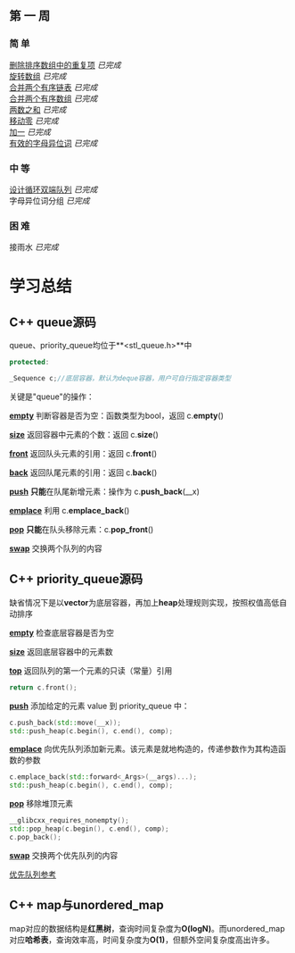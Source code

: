 ## 第 一 周  

### 简 单

 [删除排序数组中的重复项](https://github.com/libracjj/AlgorithmQIUZHAO/blob/master/Week_01/Leetcode_26.cpp/) 		*已完成*   
 [旋转数组](https://github.com/libracjj/AlgorithmQIUZHAO/blob/master/Week_01/Leetcode_189.cpp)		*已完成*  
 [合并两个有序链表](https://github.com/libracjj/AlgorithmQIUZHAO/blob/master/Week_01/Leetcode_21.cpp)		*已完成*  
 [合并两个有序数组](https://github.com/libracjj/AlgorithmQIUZHAO/blob/master/Week_01/Leetcode_88.py)		*已完成*   
 [两数之和](https://github.com/libracjj/AlgorithmQIUZHAO/blob/master/Week_01/Leetcode_1.cpp)		*已完成*   
 [移动零](https://github.com/libracjj/AlgorithmQIUZHAO/blob/master/Week_01/Leetcode_283.cpp)		*已完成*   
 [加一](https://github.com/libracjj/AlgorithmQIUZHAO/blob/master/Week_01/Leetcode_66.cpp)		*已完成*   
 [有效的字母异位词](https://github.com/libracjj/AlgorithmQIUZHAO/blob/master/Week_01/Leetcode_242.cpp)		*已完成*      

### 中 等 

 [设计循环双端队列](https://github.com/libracjj/AlgorithmQIUZHAO/blob/master/Week_01/Leetcode_641.py)		*已完成*   
 字母异位词分组		*已完成*

### 困 难

 接雨水		*已完成*

# 学习总结

## C++ queue源码   

queue、priority_queue均位于**<stl_queue.h>**中

```c++
protected:

_Sequence c;//底层容器，默认为deque容器，用户可自行指定容器类型 
```

关键是"queue"的操作：



[**empty**](http://www.cplusplus.com/reference/queue/queue/empty/) 判断容器是否为空：函数类型为bool，返回 c.**empty**()  

[**size**](http://www.cplusplus.com/reference/queue/queue/size/) 返回容器中元素的个数：返回 c.**size**()

[**front**](http://www.cplusplus.com/reference/queue/queue/front/) 返回队头元素的引用：返回 c.**front**()

[**back**](http://www.cplusplus.com/reference/queue/queue/back/) 返回队尾元素的引用：返回 c.**back**()

[**push**](http://www.cplusplus.com/reference/queue/queue/push/) **只能**在队尾新增元素：操作为 c.**push_back**(__x)

[**emplace**](http://www.cplusplus.com/reference/queue/queue/emplace/) 利用 c.**emplace_back**()

[**pop**](http://www.cplusplus.com/reference/queue/queue/pop/) **只能**在队头移除元素：c.**pop_front**()

[**swap**](http://www.cplusplus.com/reference/queue/queue/swap/) 交换两个队列的内容

## C++ priority_queue源码

缺省情况下是以**vector**为底层容器，再加上**heap**处理规则实现，按照权值高低自动排序



[**empty**](http://www.cplusplus.com/reference/queue/priority_queue/empty/) 检查底层容器是否为空

[**size**](http://www.cplusplus.com/reference/queue/priority_queue/size/) 返回底层容器中的元素数

[**top**](http://www.cplusplus.com/reference/queue/priority_queue/top/) 返回队列的第一个元素的只读（常量）引用

```c++
return c.front();
```

[**push**](http://www.cplusplus.com/reference/queue/priority_queue/push/) 添加给定的元素 value 到 priority_queue 中：

```c++
c.push_back(std::move(__x));   
std::push_heap(c.begin(), c.end(), comp);
```

[**emplace**](http://www.cplusplus.com/reference/queue/priority_queue/emplace/) 向优先队列添加新元素。该元素是就地构造的，传递参数作为其构造函数的参数

```c++
c.emplace_back(std::forward<_Args>(__args)...);
std::push_heap(c.begin(), c.end(), comp);
```

[**pop**](http://www.cplusplus.com/reference/queue/priority_queue/pop/) 移除堆顶元素

```c++
__glibcxx_requires_nonempty(); 
std::pop_heap(c.begin(), c.end(), comp);  
c.pop_back();
```

[**swap**](http://www.cplusplus.com/reference/queue/priority_queue/swap/) 交换两个优先队列的内容

[优先队列参考](https://blog.csdn.net/qq_38289815/article/details/106748014)

## C++ map与unordered_map

map对应的数据结构是**红黑树**，查询时间复杂度为**O(logN)**。而unordered_map对应**哈希表**，查询效率高，时间复杂度为**O(1)**，但额外空间复杂度高出许多。